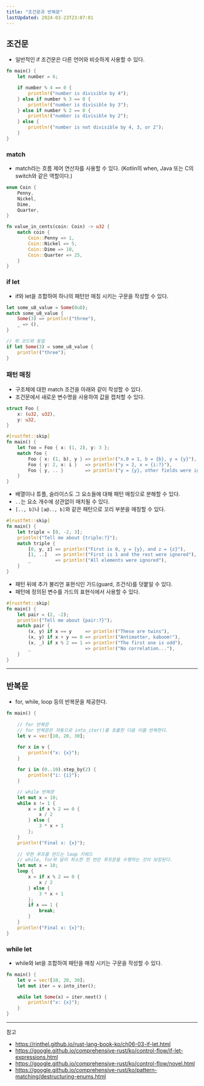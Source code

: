 ```yaml
---
title: "조건문과 반복문"
lastUpdated: 2024-03-23T23:07:01
---
```


## 조건문

- 일반적인 if 조건문은 다른 언어와 비슷하게 사용할 수 있다.

```rust
fn main() {
    let number = 6;

    if number % 4 == 0 {
        println!("number is divisible by 4");
    } else if number % 3 == 0 {
        println!("number is divisible by 3");
    } else if number % 2 == 0 {
        println!("number is divisible by 2");
    } else {
        println!("number is not divisible by 4, 3, or 2");
    }
}
```

### match

- match라는 흐름 제어 연산자를 사용할 수 있다. (Kotlin의 when, Java 또는 C의 switch와 같은 역할이다.)

```rust
enum Coin {
    Penny,
    Nickel,
    Dime,
    Quarter,
}

fn value_in_cents(coin: Coin) -> u32 {
    match coin {
        Coin::Penny => 1,
        Coin::Nickel => 5,
        Coin::Dime => 10,
        Coin::Quarter => 25,
    }
}
```

### if let

- if와 let을 조합하여 하나의 패턴만 매칭 시키는 구문을 작성할 수 있다.

```rust
let some_u8_value = Some(0u8);
match some_u8_value {
    Some(3) => println!("three"),
    _ => (),
}

// 위 코드와 동일
if let Some(3) = some_u8_value {
    println!("three");
}
```

### 패턴 매칭

- 구조체에 대한 match 조건을 아래와 같이 작성할 수 있다.
- 조건문에서 새로운 변수명을 사용하여 값을 캡처할 수 있다.

```rust
struct Foo {
    x: (u32, u32),
    y: u32,
}

#[rustfmt::skip]
fn main() {
    let foo = Foo { x: (1, 2), y: 3 };
    match foo {
        Foo { x: (1, b), y } => println!("x.0 = 1, b = {b}, y = {y}"),
        Foo { y: 2, x: i }   => println!("y = 2, x = {i:?}"),
        Foo { y, .. }        => println!("y = {y}, other fields were ignored"),
    }
}
```

- 배열이나 튜플, 슬라이스도 그 요소들에 대해 패턴 매칭으로 분해할 수 있다.
- `..`는 요소 개수에 상관없이 매치될 수 있다.
- `[.., b]`나 `[a@.., b]`와 같은 패턴으로 꼬리 부분을 매칭할 수 있다.

```rust
#[rustfmt::skip]
fn main() {
    let triple = [0, -2, 3];
    println!("Tell me about {triple:?}");
    match triple {
        [0, y, z] => println!("First is 0, y = {y}, and z = {z}"),
        [1, ..]   => println!("First is 1 and the rest were ignored"),
        _         => println!("All elements were ignored"),
    }
}
```

- 패턴 뒤에 추가 불리언 표현식인 가드(guard, 조건식)를 덧붙일 수 있다.
- 패턴에 정의된 변수를 가드의 표현식에서 사용할 수 있다.

```rust
#[rustfmt::skip]
fn main() {
    let pair = (2, -2);
    println!("Tell me about {pair:?}");
    match pair {
        (x, y) if x == y     => println!("These are twins"),
        (x, y) if x + y == 0 => println!("Antimatter, kaboom!"),
        (x, _) if x % 2 == 1 => println!("The first one is odd"),
        _                    => println!("No correlation..."),
    }
}
```

---

## 반복문

- for, while, loop 등의 반복문을 제공한다.

```rust
fn main() {
    
    // for 반복문
    // for 반복문은 자동으로 into_iter()를 호출한 다음 이를 반복한다.
    let v = vec![10, 20, 30];

    for x in v {
        println!("x: {x}");
    }
    
    for i in (0..10).step_by(2) {
        println!("i: {i}");
    }

    // while 반복문
    let mut x = 10;
    while x != 1 {
        x = if x % 2 == 0 {
            x / 2
        } else {
            3 * x + 1
        };
    }
    println!("Final x: {x}");
    
    // 무한 루프를 만드는 loop 키워드
    // while, for와 달리 최소한 한 번은 루프문을 수행하는 것이 보장된다.
    let mut x = 10;
    loop {
        x = if x % 2 == 0 {
            x / 2
        } else {
            3 * x + 1
        };
        if x == 1 {
            break;
        }
    }
    println!("Final x: {x}");
}
```

### while let

- while와 let을 조합하여 패턴을 매칭 시키는 구문을 작성할 수 있다.
  
```rust
fn main() {
    let v = vec![10, 20, 30];
    let mut iter = v.into_iter();

    while let Some(x) = iter.next() {
        println!("x: {x}");
    }
}
```

---
참고
- https://rinthel.github.io/rust-lang-book-ko/ch06-03-if-let.html
- https://google.github.io/comprehensive-rust/ko/control-flow/if-let-expressions.html
- https://google.github.io/comprehensive-rust/ko/control-flow/novel.html
- https://google.github.io/comprehensive-rust/ko/pattern-matching/destructuring-enums.html